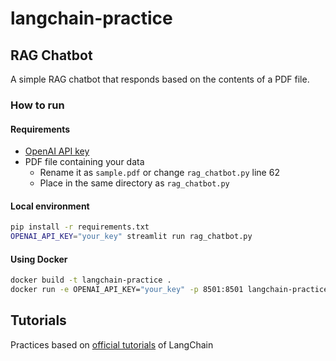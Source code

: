 # langchain-practice
## RAG Chatbot
A simple RAG chatbot that responds based on the contents of a PDF file.

### How to run
#### Requirements
* [OpenAI API key](https://platform.openai.com/api-keys)
* PDF file containing your data
  * Rename it as `sample.pdf` or change `rag_chatbot.py` line 62
  * Place in the same directory as `rag_chatbot.py`

#### Local environment
```bash
pip install -r requirements.txt
OPENAI_API_KEY="your_key" streamlit run rag_chatbot.py
```

#### Using Docker
```bash
docker build -t langchain-practice .
docker run -e OPENAI_API_KEY="your_key" -p 8501:8501 langchain-practice
```

## Tutorials
Practices based on [official tutorials](https://python.langchain.com/v0.2/docs/tutorials/) of LangChain